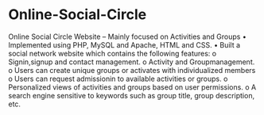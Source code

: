 # Online-Social-Circle
Online Social Circle Website – Mainly focused on Activities and Groups 
• Implemented using PHP, MySQL and Apache, HTML and CSS.
• Built a social network website which contains the following features:
o Signin,signup and contact management.
o Activity and Groupmanagement.
o Users can create unique groups or activates with individualized members 
o Users can request admissionin to available activities or groups.
o Personalized views of activities and groups based on user permissions.
o A search engine sensitive to keywords such as group title, group description, etc.
